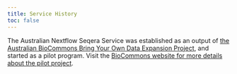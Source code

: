```yaml
---
title: Service History
toc: false
---
```


The Australian Nextflow Seqera Service was established as an output of [the Australian BioCommons Bring Your Own Data Expansion Project](https://www.biocommons.org.au/byo-data-platform-expansion), and started as a pilot program. Visit the [BioCommons website for more details about the pilot project](https://www.biocommons.org.au/seqera-platform).
